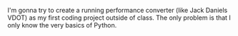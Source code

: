 I'm gonna try to create a running performance converter (like Jack Daniels VDOT) as my first coding project outside of class. The only problem is that I only know the very basics of Python.
